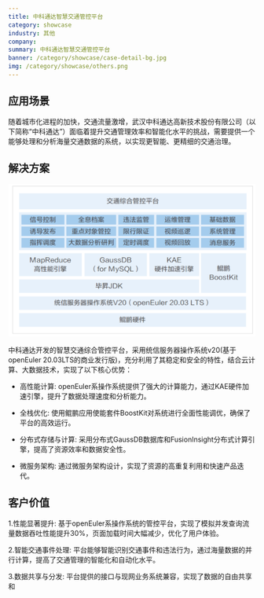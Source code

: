 ```yaml
---
title: 中科通达智慧交通管控平台
category: showcase
industry: 其他
company: 
summary: 中科通达智慧交通管控平台
banner: /category/showcase/case-detail-bg.jpg
img: /category/showcase/others.png
---
```


## 应用场景

随着城市化进程的加快，交通流量激增，武汉中科通达高新技术股份有限公司（以下简称“中科通达”）面临着提升交通管理效率和智能化水平的挑战，需要提供一个能够处理和分析海量交通数据的系统，以实现更智能、更精细的交通治理。


## 解决方案

<img src="./qilin.png" width="1000" >

中科通达开发的智慧交通综合管控平台，采用统信服务器操作系统v20(基于openEuler 20.03LTS的商业发行版)，充分利用了其稳定和安全的特性，结合云计算、大数据技术，实现了以下核心优势：

- 高性能计算: openEuler系操作系统提供了强大的计算能力，通过KAE硬件加速引擎，提升了数据处理速度和分析能力。

- 全栈优化: 使用鲲鹏应用使能套件BoostKit对系统进行全面性能调优，确保了平台的高效运行。

- 分布式存储与计算: 采用分布式GaussDB数据库和FusionInsight分布式计算引擎，提高了资源效率和数据安全性。

- 微服务架构: 通过微服务架构设计，实现了资源的高重复利用和快速产品迭代。

## 客户价值


1.性能显著提升: 基于openEuler系操作系统的管控平台，实现了模拟并发查询流量数据吞吐性能提升30%，页面加载时间大幅减少，优化了用户体验。

2.智能交通事件处理: 平台能够智能识别交通事件和违法行为，通过海量数据的并行计算，提高了交通管理的智能化和自动化水平。

3.数据共享与分发: 平台提供的接口与现网业务系统兼容，实现了数据的自由共享和



